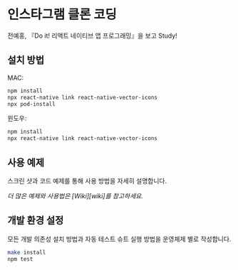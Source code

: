 # 인스타그램 클론 코딩
전예홍, 『Do it! 리액트 네이티브 앱 프로그래밍』을 보고 Study!

## 설치 방법
MAC:

```sh
npm install
npx react-native link react-native-vector-icons
npx pod-install
```

윈도우:

```sh
npm install
npx react-native link react-native-vector-icons
```

## 사용 예제

스크린 샷과 코드 예제를 통해 사용 방법을 자세히 설명합니다.

_더 많은 예제와 사용법은 [Wiki][wiki]를 참고하세요._

## 개발 환경 설정

모든 개발 의존성 설치 방법과 자동 테스트 슈트 실행 방법을 운영체제 별로 작성합니다.

```sh
make install
npm test
```
